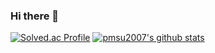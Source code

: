 ### Hi there 👋

[![Solved.ac Profile](http://mazassumnida.wtf/api/v2/generate_badge?boj=pmsu2007)](https://solved.ac/pmsu2007/)
 [![pmsu2007's github stats](https://github-readme-stats.vercel.app/api?username=username)](https://github.com/pmsu2007/github-readme-stats)
<!--
**pmsu2007/pmsu2007** is a ✨ _special_ ✨ repository because its `README.md` (this file) appears on your GitHub profile.

Here are some ideas to get you started:

- 🔭 I’m currently working on ...
- 🌱 I’m currently learning ...
- 👯 I’m looking to collaborate on ...
- 🤔 I’m looking for help with ...
- 💬 Ask me about ...
- 📫 How to reach me: ...
- 😄 Pronouns: ...
- ⚡ Fun fact: ...
-->

